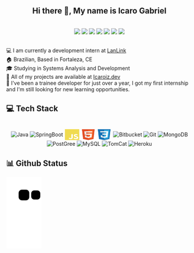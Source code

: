 <h2 align="center">Hi there 👋, My name is Icaro Gabriel</h2>

<br>
<div align="center">
<a href="https://icaroiz.github.io/Site/main/login.html" target="_blank"><img src="https://img.shields.io/badge/Site-vozao.dev-black?style=for-the-badge" ></a>
<a href="https://twitter.com/Icaroiz85" target="_blank"><img src="https://img.shields.io/badge/-Twitter-1ca0f1?style=for-the-badge&labelColor=1ca0f1&logo=twitter&logoColor=white&link=https://twitter.com/andreyaraujodev" ></a>
  <a href="https://www.youtube.com/channel/UC5vNhqvwBFoZp1slytHV-TA" target="_blank"><img src="https://img.shields.io/badge/YouTube-FF0000?style=for-the-badge&logo=youtube&logoColor=white" target="_blank"></a>
  <a href="https://www.instagram.com/icaroiz" target="_blank"><img src="https://img.shields.io/badge/-Instagram-%23E4405F?style=for-the-badge&logo=instagram&logoColor=white" target="_blank"></a>
 	<a href="https://www.twitch.tv/icaroiz" target="_blank"><img src="https://img.shields.io/badge/Twitch-9146FF?style=for-the-badge&logo=twitch&logoColor=white" target="_blank"></a>
  <a href="https://www.linkedin.com/in/icaro-gabriel-6173a2156/" target="_blank"><img src="https://img.shields.io/badge/-LinkedIn-blue?style=for-the-badge&logo=Linkedin&logoColor=white&link=https://www.linkedin.com/in/jacksson-andrey" ></a>
 <a href="https://discord.com/channels/icaroiz" target="_blank"><img src="https://img.shields.io/badge/Discord-7289DA?style=for-the-badge&logo=discord&logoColor=white" target="_blank"></a> 
</div>

<br>

:computer: I am currently a development intern at <a href="https://www.lanlink.com.br" target="_blank">LanLink</a> <br>
:house: Brazilian, Based in Fortaleza, CE <br>
🎓 Studying in Systems Analysis and Development <br>
🤖 All of my projects are available at <a href="https://github.com/Icaroiz/Portifolio">Icaroiz.dev</a><br>
📝 I've been a trainee developer for just over a year, I got my first internship and I'm still looking for new learning opportunities.

## 💻 Tech Stack

<div style="display: inline_block" align="center" ><br>
  <img align="center" alt="Java" height="30" width="40" src="https://cdn.jsdelivr.net/gh/devicons/devicon/icons/java/java-original.svg">
  <img align="center" alt="SpringBoot" height="30" width="40" src="https://cdn.jsdelivr.net/gh/devicons/devicon/icons/spring/spring-original.svg" />                     <img align="center" alt="Js" height="30" width="40" src="https://raw.githubusercontent.com/devicons/devicon/master/icons/javascript/javascript-plain.svg"> 
  <img align="center" alt="HTML" height="30" width="40" src="https://raw.githubusercontent.com/devicons/devicon/master/icons/html5/html5-original.svg">
  <img align="center" alt="CSS" height="30" width="40" src="https://raw.githubusercontent.com/devicons/devicon/master/icons/css3/css3-original.svg">
  <img align="center" alt="Bitbucket" height="30" width="40" src="https://cdn.jsdelivr.net/gh/devicons/devicon/icons/bitbucket/bitbucket-original.svg" />
  <img align="center" alt="Git" height="30" width="40" src="https://cdn.jsdelivr.net/gh/devicons/devicon/icons/git/git-original.svg" />                                   <img align="center" alt="MongoDB" height="30" width="40" src="https://cdn.jsdelivr.net/gh/devicons/devicon/icons/mongodb/mongodb-original.svg" />                       <img align="center" alt="PostGree" height="30" width="40" src="https://cdn.jsdelivr.net/gh/devicons/devicon/icons/postgresql/postgresql-original.svg" />
  <img align="center" alt="MySQL" height="30" width="40" src="https://cdn.jsdelivr.net/gh/devicons/devicon/icons/mysql/mysql-original.svg" />
  <img align="center" alt="TomCat" height="30" width="40" src="https://cdn.jsdelivr.net/gh/devicons/devicon/icons/tomcat/tomcat-original.svg" />
  <img align="center" alt="Heroku" height="30" width="40" src="https://cdn.jsdelivr.net/gh/devicons/devicon/icons/heroku/heroku-original.svg" />                                                                                                                                                                              
</div>

## 📊 Github Status

<div>
 
  ![Snake animation](https://github.com/rafaballerini/rafaballerini/blob/output/github-contribution-grid-snake.svg)

</div>
